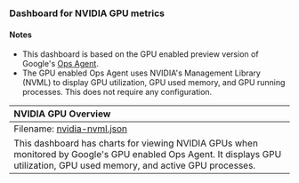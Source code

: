 ### Dashboard for NVIDIA GPU metrics

#### Notes

- This dashboard is based on the GPU enabled preview version of Google's [Ops Agent](https://cloud.google.com/stackdriver/docs/solutions/agents/ops-agent).
- The GPU enabled Ops Agent uses NVIDIA's Management Library (NVML) to display GPU utilization, GPU used memory, and GPU running processes. This does not require any configuration.

|NVIDIA GPU Overview|
|:------------------|
|Filename: [nvidia-nvml.json](nvidia-nvml.json)|
|This dashboard has charts for viewing NVIDIA GPUs when monitored by Google's GPU enabled Ops Agent. It displays GPU utilization, GPU used memory, and active GPU processes.|
